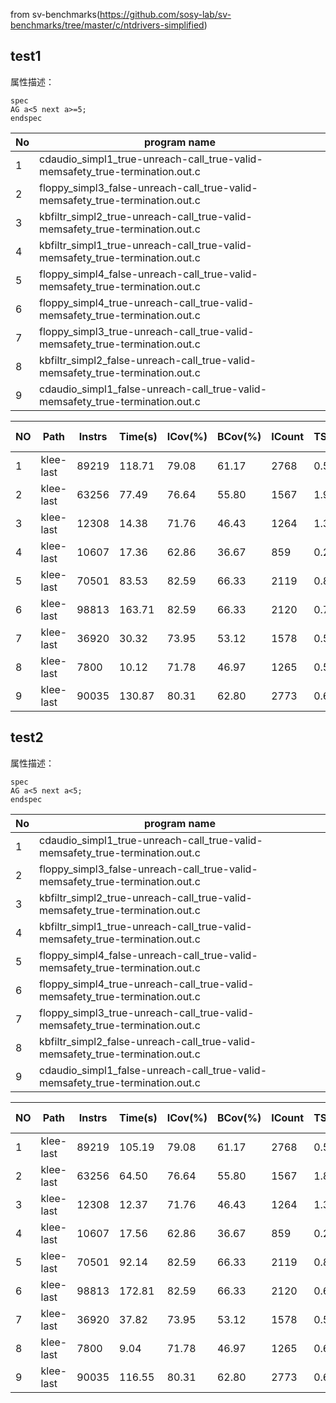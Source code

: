 ﻿
from sv-benchmarks(https://github.com/sosy-lab/sv-benchmarks/tree/master/c/ntdrivers-simplified)

## test1
属性描述：
```
spec
AG a<5 next a>=5;
endspec
```
| No |                                 program name                                 |
|----|-------------------------------------------------------------------------------|
|  1 | cdaudio_simpl1_true-unreach-call_true-valid-memsafety_true-termination.out.c  |
|  2 | floppy_simpl3_false-unreach-call_true-valid-memsafety_true-termination.out.c  |
|  3 | kbfiltr_simpl2_true-unreach-call_true-valid-memsafety_true-termination.out.c  |
|  4 | kbfiltr_simpl1_true-unreach-call_true-valid-memsafety_true-termination.out.c  |
|  5 | floppy_simpl4_false-unreach-call_true-valid-memsafety_true-termination.out.c  |
|  6 | floppy_simpl4_true-unreach-call_true-valid-memsafety_true-termination.out.c   |
|  7 | floppy_simpl3_true-unreach-call_true-valid-memsafety_true-termination.out.c   |
|  8 | kbfiltr_simpl2_false-unreach-call_true-valid-memsafety_true-termination.out.c |
|  9 | cdaudio_simpl1_false-unreach-call_true-valid-memsafety_true-termination.out.c |

| NO |    Path   | Instrs | Time(s) | ICov(%) | BCov(%) | ICount | TSolver(%) | mc-sat/unsat |
|----|-----------|--------|---------|---------|---------|--------|------------|--------------|
|  1 | klee-last |  89219 |  118.71 |   79.08 |   61.17 |   2768 |       0.58 | not covered  |
|  2 | klee-last |  63256 |   77.49 |   76.64 |   55.80 |   1567 |       1.99 | unsat        |
|  3 | klee-last |  12308 |   14.38 |   71.76 |   46.43 |   1264 |       1.34 | unsat        |
|  4 | klee-last |  10607 |   17.36 |   62.86 |   36.67 |    859 |       0.29 | unsat        |
|  5 | klee-last |  70501 |   83.53 |   82.59 |   66.33 |   2119 |       0.88 | unsat        |
|  6 | klee-last |  98813 |  163.71 |   82.59 |   66.33 |   2120 |       0.73 | unsat        |
|  7 | klee-last |  36920 |   30.32 |   73.95 |   53.12 |   1578 |       0.53 | not covered  |
|  8 | klee-last |   7800 |   10.12 |   71.78 |   46.97 |   1265 |       0.59 | unsat        |
|  9 | klee-last |  90035 |  130.87 |   80.31 |   62.80 |   2773 |       0.61 | unsat        |


## test2
属性描述：
```
spec
AG a<5 next a<5;
endspec
```
| No |                                 program name                                 |
|----|-------------------------------------------------------------------------------|
|  1 | cdaudio_simpl1_true-unreach-call_true-valid-memsafety_true-termination.out.c  |
|  2 | floppy_simpl3_false-unreach-call_true-valid-memsafety_true-termination.out.c  |
|  3 | kbfiltr_simpl2_true-unreach-call_true-valid-memsafety_true-termination.out.c  |
|  4 | kbfiltr_simpl1_true-unreach-call_true-valid-memsafety_true-termination.out.c  |
|  5 | floppy_simpl4_false-unreach-call_true-valid-memsafety_true-termination.out.c  |
|  6 | floppy_simpl4_true-unreach-call_true-valid-memsafety_true-termination.out.c   |
|  7 | floppy_simpl3_true-unreach-call_true-valid-memsafety_true-termination.out.c   |
|  8 | kbfiltr_simpl2_false-unreach-call_true-valid-memsafety_true-termination.out.c |
|  9 | cdaudio_simpl1_false-unreach-call_true-valid-memsafety_true-termination.out.c |

| NO |    Path   | Instrs | Time(s) | ICov(%) | BCov(%) | ICount | TSolver(%) | mc-sat/unsat |
|----|-----------|--------|---------|---------|---------|--------|------------|--------------|
|  1 | klee-last |  89219 |  105.19 |   79.08 |   61.17 |   2768 |       0.58 | not covered  |
|  2 | klee-last |  63256 |   64.50 |   76.64 |   55.80 |   1567 |       1.85 | sat          |
|  3 | klee-last |  12308 |   12.37 |   71.76 |   46.43 |   1264 |       1.39 | sat          |
|  4 | klee-last |  10607 |   17.56 |   62.86 |   36.67 |    859 |       0.28 | sat          |
|  5 | klee-last |  70501 |   92.14 |   82.59 |   66.33 |   2119 |       0.88 | sat          |
|  6 | klee-last |  98813 |  172.81 |   82.59 |   66.33 |   2120 |       0.69 | sat          |
|  7 | klee-last |  36920 |   37.82 |   73.95 |   53.12 |   1578 |       0.53 | not covered  |
|  8 | klee-last |   7800 |    9.04 |   71.78 |   46.97 |   1265 |       0.69 | sat          |
|  9 | klee-last |  90035 |  116.55 |   80.31 |   62.80 |   2773 |       0.60 | sat          |
